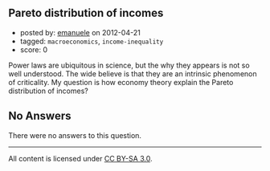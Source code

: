 ## Pareto distribution of incomes

- posted by: [emanuele](https://stackexchange.com/users/-1/830-emanuele) on 2012-04-21
- tagged: `macroeconomics`, `income-inequality`
- score: 0

Power laws are ubiquitous in science, but the why they appears is not so well understood. The wide believe is that they are an intrinsic phenomenon of criticality. My question is how economy theory explain the Pareto distribution of incomes?

## No Answers

There were no answers to this question.


---

All content is licensed under [CC BY-SA 3.0](https://creativecommons.org/licenses/by-sa/3.0/).
